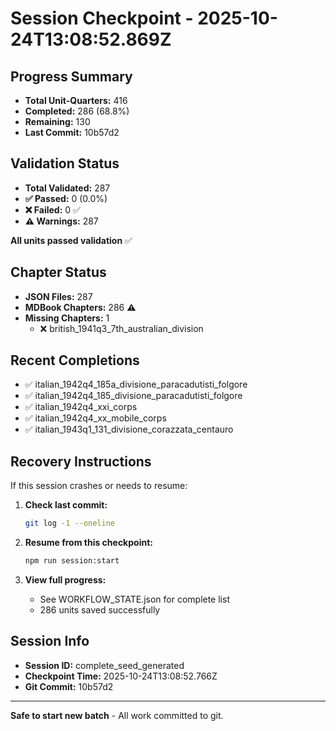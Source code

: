 # Session Checkpoint - 2025-10-24T13:08:52.869Z

## Progress Summary

- **Total Unit-Quarters:** 416
- **Completed:** 286 (68.8%)
- **Remaining:** 130
- **Last Commit:** 10b57d2

## Validation Status

- **Total Validated:** 287
- **✅ Passed:** 0 (0.0%)
- **❌ Failed:** 0 ✅
- **⚠️ Warnings:** 287

**All units passed validation** ✅

## Chapter Status

- **JSON Files:** 287
- **MDBook Chapters:** 286 ⚠️
- **Missing Chapters:** 1
  - ❌ british_1941q3_7th_australian_division

## Recent Completions

- ✅ italian_1942q4_185a_divisione_paracadutisti_folgore
- ✅ italian_1942q4_185_divisione_paracadutisti_folgore
- ✅ italian_1942q4_xxi_corps
- ✅ italian_1942q4_xx_mobile_corps
- ✅ italian_1943q1_131_divisione_corazzata_centauro

## Recovery Instructions

If this session crashes or needs to resume:

1. **Check last commit:**
   ```bash
   git log -1 --oneline
   ```

2. **Resume from this checkpoint:**
   ```bash
   npm run session:start
   ```

3. **View full progress:**
   - See WORKFLOW_STATE.json for complete list
   - 286 units saved successfully

## Session Info

- **Session ID:** complete_seed_generated
- **Checkpoint Time:** 2025-10-24T13:08:52.766Z
- **Git Commit:** 10b57d2

---

**Safe to start new batch** - All work committed to git.
